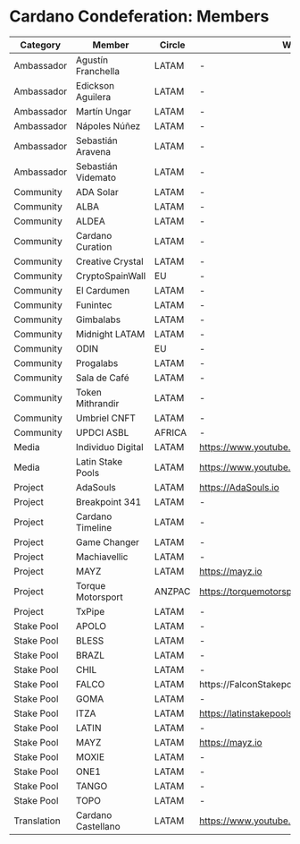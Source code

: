 # Cardano Condeferation: Members

Category | Member | Circle | Website | Twitter |
--- | --- | --- | --- | --- |
Ambassador | Agustín Franchella | LATAM | - | [@agustinenada](https://x.com/agustinenada) |
Ambassador | Edickson Aguilera | LATAM | - | - |
Ambassador | Martín Ungar | LATAM | - | - |
Ambassador | Nápoles Núñez | LATAM | - | - |
Ambassador | Sebastián Aravena | LATAM | - | - |
Ambassador | Sebastián Videmato | LATAM | - | - | 
Community | ADA Solar | LATAM | - | - | 
Community | ALBA | LATAM | - | - | 
Community | ALDEA | LATAM | - | - | 
Community | Cardano Curation | LATAM | - | - | 
Community | Creative Crystal | LATAM | - | - | 
Community | CryptoSpainWall | EU | - | - | 
Community | El Cardumen | LATAM | - | - | 
Community | Funintec | LATAM | - | - | 
Community | Gimbalabs | LATAM | - | - | 
Community | Midnight LATAM | LATAM | - | - |
Community | ODIN | EU | - | - | 
Community | Progalabs | LATAM | - | - | 
Community | Sala de Café | LATAM | - | - | 
Community | Token Mithrandir | LATAM | - | - | 
Community | Umbriel CNFT | LATAM | - | - | 
Community | UPDCI ASBL | AFRICA | - | - | 
Media | Individuo Digital | LATAM | https://www.youtube.com/@IndividuoDigital | [@indi_gital](https://x.com/indi_gital) | 
Media | Latin Stake Pools | LATAM | https://www.youtube.com/@LatinStakePools | [@LatinStakePools](https://x.com/LatinStakePools) | 
Project | AdaSouls | LATAM | https://AdaSouls.io | - | 
Project | Breakpoint 341 | LATAM | - | - | 
Project | Cardano Timeline | LATAM | - | - | 
Project | Game Changer | LATAM | - | - | 
Project | Machiavellic | LATAM | - | - | 
Project | MAYZ | LATAM | https://mayz.io | [@MAYZProtocol](https://x.com/MAYZProtocol) | 
Project | Torque Motorsport | ANZPAC | https://torquemotorsport.io | - |
Project | TxPipe | LATAM | - | - | 
Stake Pool | APOLO | LATAM | - | - | 
Stake Pool | BLESS | LATAM | - | - | 
Stake Pool | BRAZL | LATAM | - | - | 
Stake Pool | CHIL | LATAM | - | - | 
Stake Pool | FALCO | LATAM | https://FalconStakepool | [@FalconStakepool](https://x.com/FalconStakepool) |
Stake Pool | GOMA | LATAM | - | - |
Stake Pool | ITZA | LATAM | https://latinstakepools.com | [@LatinStakePools](https://x.com/LatinStakePools) | 
Stake Pool | LATIN | LATAM | - | - | 
Stake Pool | MAYZ | LATAM | https://mayz.io | [@MAYZProtocol](https://x.com/MAYZProtocol) | 
Stake Pool | MOXIE | LATAM | - | - | 
Stake Pool | ONE1 | LATAM | - | - | 
Stake Pool | TANGO | LATAM | - | - | 
Stake Pool | TOPO | LATAM | - | - | 
Translation | Cardano Castellano | LATAM | https://www.youtube.com/@CardanoCastellano | - | 